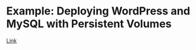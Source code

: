 # Example: Deploying WordPress and MySQL with Persistent Volumes

[Link](https://kubernetes.io/docs/tutorials/stateful-application/mysql-wordpress-persistent-volume/)